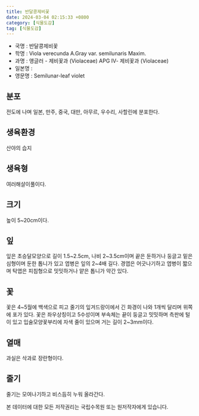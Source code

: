 ```yaml
---
title: 반달콩제비꽃
date: 2024-03-04 02:15:33 +0800
category: [식물도감]
tag: [식물도감]
---
```




- 국명 : 반달콩제비꽃
- 학명 : Viola verecunda A.Gray var. semilunaris Maxim.
- 과명 : 앵글러 - 제비꽃과 (Violaceae) APG Ⅳ- 제비꽃과 (Violaceae)
- 일본명 : 
- 영문명 : Semilunar-leaf violet


## 분포
전도에 나며 일본, 만주, 중국, 대만, 아무르, 우수리, 사할린에 분포한다.
## 생육환경
산야의 습지
## 생육형
여러해살이풀이다.
## 크기
높이 5~20cm이다.
## 잎
잎은 초승달모양으로 길이 1.5~2.5cm, 나비 2~3.5cm이며 끝은 둔하거나 둥글고 밑은 심형이며 둔한 톱니가 있고 엽병은 잎의 2~4배 길다. 경엽은 어긋나기하고 엽병이 짧으며 탁엽은 피침형으로 밋밋하거나 얕은 톱니가 약간 있다.
## 꽃
꽃은 4~5월에 백색으로 피고 줄기의 잎겨드랑이에서 긴 화경이 나와 1개씩 달리며 위쪽에 포가 있다. 꽃은 좌우상칭이고 5수성이며 부속체는 끝이 둥글고 밋밋하며 측판에 털이 있고 입술모양꽃부리에 자색 줄이 있으며 거는 길이 2~3mm이다.
## 열매
과실은 삭과로 장란형이다.
## 줄기
줄기는 모여나기하고 비스듬히 누워 올라간다.






본 데이터에 대한 모든 저작권리는 국립수목원 또는 원저작자에게 있습니다.
